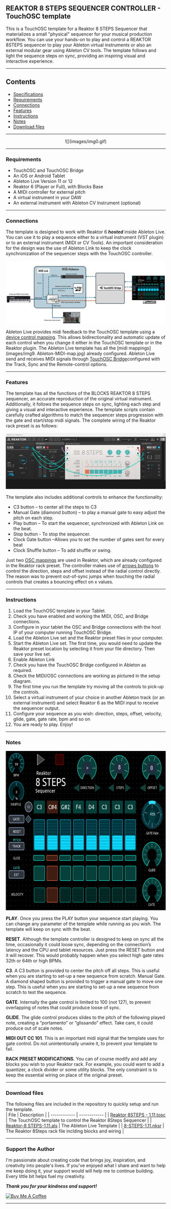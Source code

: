 ## REAKTOR 8 STEPS SEQUENCER CONTROLLER - TouchOSC template

This is a TouchOSC template for a Reaktor 8 STEPS Sequencer that materializes a small "physical" sequencer for your musical production workflow. You can use your hands-on to play and control a REAKTOR 8STEPS sequencer to play your Ableton virtual instruments or also an external modular gear using Ableton CV tools. The template follows and light the sequence steps on sync, providing an inspiring visual and interactive experience.

---
## Contents
- [Specifications](SPECS.md)
- [Requirements](#requirements)
- [Connections](#connections)
- [Features](#features)
- [Instructions](#instructions)
- [Notes](#notes)
- [Download files](#Download-files)

---

<div align="center"> 
![](images/img0.gif)
</div>

---

### Requirements
-   TouchOSC and TouchOSC Bridge
-   An iOS or Android Tablet
-   Ableton Live Version 11 or 12
-   Reaktor 6 (Player or Full), with Blocks Base
-   A MIDI controller for external pitch
-   A virtual instrument in your DAW
-   An external instrument with Ableton CV Instrument (optional)

---

### Connections
The template is designed to work with Reaktor 6 ***hosted*** inside Ableton Live. You can use it to play a sequence either to a virtual instrument (VST plugin) or to an external instrument (MIDI or CV Tools). An important consideration for the design was the use of Ableton Link to keep the clock synchronization of the sequencer steps with the TouchOSC controller.

![](images/img3.Ableton_TouchOSC_setup.jpg)

Ableton Live provides midi feedback to the TouchOSC template using a [device control mapping](images/img4.Ableton_Reaktor_Device_Controller.jpg). This allows bidirectionality and automatic update of each control when you change it either in the TouchOSC template or in the Reaktor plugin. The Ableton Live template has all the [midi mappings](images/img9. Ableton-MIDI-map.jpg) already configured. Ableton Live send and receives MIDI signals through [TouchOSC Bridge](images/img5.TouchOSC_Bridge_config.jpg)configured with the Track, Sync and the Remote-control options.

---

### Features
The template has all the functions of the BLOCKS REAKTOR 8 STEPS sequencer, an accurate reproduction of the original virtual instrument. Additionally, it follows the sequence steps on sync, lighting each step and giving a visual and interactive experience. The template scripts contain carefully crafted algorithms to match the sequencer steps progression with the gate and start/stop midi signals.  The complete wiring of the Reaktor rack preset is as follows: 

![](images/img6.Reaktor-8-STEPS-rack.jpg)

The template also includes additional controls to enhance the functionality:

- C3 button – to center all the steps to C3
- Manual Gate (diamond button) – to play a manual gate to easy adjust the pitch on each step. 
- Play button – To start the sequencer, synchronized with Ableton Link on the beat.
- Stop button - To stop the sequencer.
- Clock Gate button –Allows you to set the number of gates sent for every beat
- Clock Shuffle button – To add shuffle or swing.

Just two [OSC mappings](images/img7.Reaktor_OSC_map.jpg) are used in Reaktor, which are already configured in the Reaktor rack preset. The controller makes use of [arrows buttons](images/img8.Direction-Steps-Offset.png) to control the direction, steps and offset instead of the radial control directly. The reason was to prevent out-of-sync jumps when touching the radial controls that creates a bouncing effect on x values.

---

### Instructions
1. Load the TouchOSC template in your Tablet.
2. Check you have enabled and working the MIDI, OSC, and Bridge connections.
3. Configure in your tablet the OSC and Bridge connections with the host IP of your computer running TouchOSC Bridge. 
4. Load the Ableton Live set and the Reaktor preset files in your computer. 
5. Start the Ableton Live set. The first time, you would need to update the Reaktor preset location by selecting it from your file directory. Then save your live set. 
6. Enable Ableton Link
7. Check you have the TouchOSC Bridge configured in Ableton as required.
8. Check the MIDI/OSC connections are working as pictured in the setup diagram.
9. The first time you run the template try moving all the controls to pick-up the controls. 
10. Select a virtual instrument of your choice in another Ableton track (or an external instrument) and select Reaktor 6 as the MIDI input to receive the sequencer output. 
11. Configure your sequence as you wish: direction, steps, offset, velocity, glide, gate, gate rate, bpm and so on
12. You are ready to play. Enjoy!

---

### Notes

<div align="center">  
  <img src="images/img2.Reaktor-8STEPS_layout.png" with=500 height=500>
</div>

**PLAY**. Once you press the PLAY button your sequence start playing. You can change any parameter of the template while running as you wish. The template will keep on sync with the beat. 

**RESET**. Although the template controller is designed to keep on sync all the time, occasionally it could loose sync, depending on the connection’s latency and the CPU and tablet resources. Just press the RESET button and it will recover. This would probably happen when you select high gate rates 32th or 64th or high BPMs. 

**C3**. A C3 button is provided to center the pitch off all steps. This is useful when you are starting to set-up a new sequence from scratch.
Manual Gate. A diamond shaped button is provided to trigger a manual gate to move one step. This is useful when you are starting to set-up a new sequence from scratch to test the sequence.

**GATE**. Internally the gate control is limited to 100 (not 127), to prevent overlapping of notes that could produce loose of sync. 

**GLIDE**. The glide control produces slides to the pitch of the following played note, creating a “portamento” or “glissando” effect. Take care, it could produce out of scale notes.

**MIDI OUT CC 101**. This is an important midi signal that the template uses for gate control. Do not unintentionally unwire it, to prevent your template to fail. 

**RACK PRESET MODIFICATIONS**. You can of course modify and add any blocks you wish to your Reaktor rack. For example, you could want to add a quantizer, a clock divider or some utility blocks. The only constraint is to keep the essential wiring on place of the original preset. 

---

### Download files
The following files are included in the repository to quickly setup and run the template.  
| File | Description   |
| ------------ | ------------ |
| [Reaktor 8STEPS - 1.11.tosc](touchosc/Reaktor-8STEPS-1.11.01.tosc) | The TouchOSC template to control the Reaktor 8Steps Sequencer  |
| [Reaktor-8 STEPS-1.11.als](files/Reaktor-8-STEPS-1.11.als)   | The Ableton Live Template   |
| [8-STEPS-1.11.nksr](files/8-STEPS-1.11_.nksr)  | The Reaktor 8Steps rack file inclding blocks and wiring |

---

### Support the Author
<p> 
I'm passionate about creating code that brings joy, inspiration, and creativity into people's lives. If you've enjoyed what I share and want to help me keep doing it, your support would will help me to continue building. Every little bit helps fuel my creativity. 
</p>

**_Thank you for your kindness and support!_** 

<a href="https://www.buymeacoffee.com/r1c4rd0" target="_blank"><img src="https://www.buymeacoffee.com/assets/img/custom_images/orange_img.png" alt="Buy Me A Coffee" style="height: 41px !important;width: 174px !important;box-shadow: 0px 3px 2px 0px rgba(190, 190, 190, 0.5) !important;-webkit-box-shadow: 0px 3px 2px 0px rgba(190, 190, 190, 0.5) !important;" ></a>

---